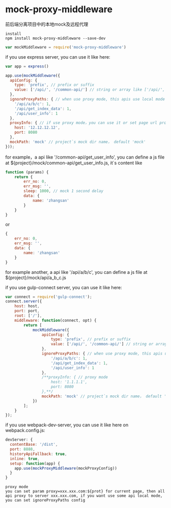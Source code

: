 # mock-proxy-middleware
前后端分离项目中的本地mock及远程代理

    install
    npm install mock-proxy-middleware --save-dev

```javascript
var mockMiddleware = require('mock-proxy-middleware')
```
if you use express server, you can use it like here:
```javascript
var app = express()

app.use(mockMiddleware({
  apiConfig: {
    type: 'prefix', // prefix or suffix
    value: ['/api/', '/common-api/'] // string or array like ['/api/', ...]
  },
  ignoreProxyPaths: { // when use proxy mode, this apis use local mode
    '/api/a/b/c': 1,
    '/api/get_index_data': 1,
    '/api/user_info': 1
  },
  proxyInfo: { // if use proxy mode，you can use it or set page url proxy args
    host: '12.12.12.12',
    port: 8080
  },
  mockPath: 'mock' // project`s mock dir name， default 'mock'
}));
```
for example，a api like '/common-api/get_user_info', you can define a js file at
${project}/mock/common-api/get_user_info.js, it`s content like
```javascript
function (params) {
    return {
        err_no: 0,
        err_msg: '',
        sleep: 1000, // mock 1 second delay
        data: {
            name: 'zhangsan'
        }
    }
}
```
or
```javascript
{
    err_no: 0,
    err_msg: '',
    data: {
        name: 'zhangsan'
    }
}
```
for example another, a api like '/api/a/b/c', you can define a js file at
${project}/mock/api/a_b_c.js

if you use gulp-connect server, you can use it like here:
```javascript
var connect = require('gulp-connect');
connect.server({
    host: host,
    port: port,
    root: ['/'],
    middleware: function(connect, opt) {
        return [
            mockMiddleware({
                apiConfig: {
                    type: 'prefix', // prefix or suffix
                    value: ['/api/', '/common-api/'] // string or array like ['/api/', ...]
                },
                ignoreProxyPaths: { // when use proxy mode, this apis use local mode
                    '/api/a/b/c': 1,
                    '/api/get_index_data': 1,
                    '/api/user_info': 1
                },
                /**proxyInfo: { // proxy mode
                    host: '1.1.1.1',
                    port: 8080
                },**/
                mockPath: 'mock' // project`s mock dir name， default 'mock'
            })
        ];
    }
});
```
if you use webpack-dev-server, you can use it like here on webpack.config.js:
```javascript
devServer: {
  contentBase: '/dist',
  port: 8888,
  historyApiFallback: true,
  inline: true,
  setup: function(app) {
    app.use(mockProxyMiddleware(mockProxyConfig))
  }
}
```
    proxy mode
    you can set param proxy=xxx.xxx.com:${prot} for current page, then all api proxy to server xxx.xxx.com, if you want use some api local mode, you can set ignoreProxyPaths config
